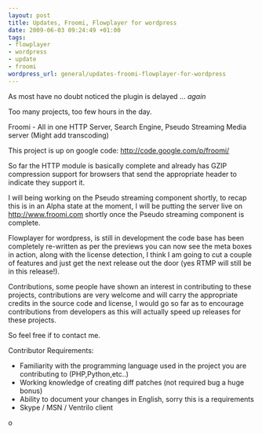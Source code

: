 ```yaml
--- 
layout: post
title: Updates, Froomi, Flowplayer for wordpress
date: 2009-06-03 09:24:49 +01:00
tags: 
- flowplayer
- wordpress
- update
- froomi
wordpress_url: general/updates-froomi-flowplayer-for-wordpress
---
```

As most have no doubt noticed the plugin is delayed ... _again_

Too many projects, too few hours in the day.

Froomi - All in one HTTP Server, Search Engine, Pseudo Streaming Media server
(Might add transcoding)

This project is up on google code: <a href="http://code.google.com/p/froomi/">http://code.google.com/p/froomi/</a>

So far the HTTP module is basically complete and already has GZIP compression support for browsers that send the appropriate header to indicate they support it.

I will being working on the Pseudo streaming component shortly, to recap this is in an Alpha state at the moment, I will be putting the server live on http://www.froomi.com shortly once the Pseudo streaming component is complete.

Flowplayer for wordpress, is still in development the code base has been completely re-written as per the previews you can now see the meta boxes in action, along with the license detection, I think I am going to cut a couple of features and just get the next release out the door (yes RTMP will still be in this release!).

Contributions, some people have shown an interest in contributing to these projects, contributions are very welcome and will carry the appropriate credits in the source code and license, I would go so far as to encourage contributions from developers as this will actually speed up releases for these projects.

So feel free if to contact me.

Contributor Requirements:

<ul>
	<li>Familiarity with the programming language used in the project you are contributing to (PHP,Python,etc..)</li>
	<li>Working knowledge of creating diff patches (not required bug a huge bonus)</li>
	<li>Ability to document your changes in English, sorry this is a requirements</li>
	<li>Skype / MSN / Ventrilo client</li>
</ul>







o
